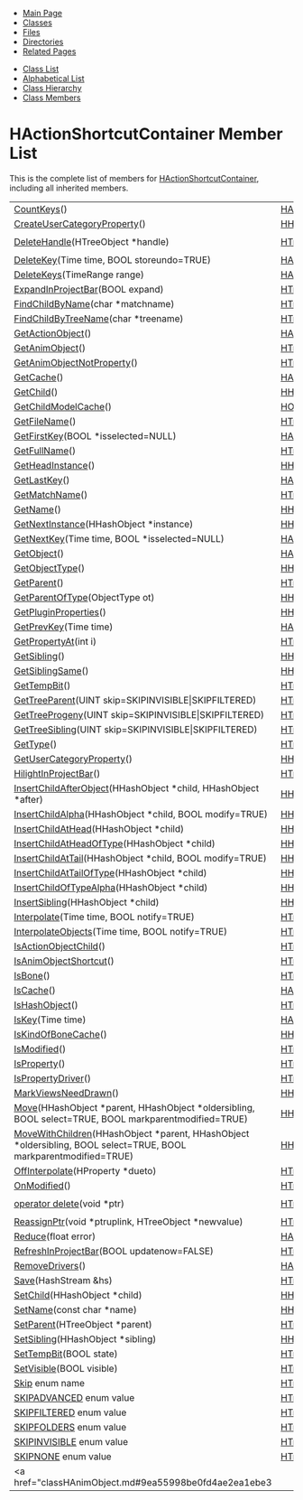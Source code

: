<div class="tabs">

- [Main Page](index.md)
- <span id="current">[Classes](annotated.md)</span>
- [Files](files.md)
- [Directories](dirs.md)
- [Related Pages](pages.md)

</div>

<div class="tabs">

- [Class List](annotated.md)
- [Alphabetical List](classes.md)
- [Class Hierarchy](hierarchy.md)
- [Class Members](functions.md)

</div>

# HActionShortcutContainer Member List

This is the complete list of members for <a href="classHActionShortcutContainer.md" class="el">HActionShortcutContainer</a>, including all inherited members.

|  |  |  |
|----|----|----|
| <a href="classHAnimObject.md#668ef951fe37165d284b57859a5a9ade" class="el">CountKeys</a>() | <a href="classHAnimObject.md" class="el">HAnimObject</a> |  |
| <a href="classHHashObject.md#9aa03709064628d1993ac2d7194d83cf" class="el">CreateUserCategoryProperty</a>() | <a href="classHHashObject.md" class="el">HHashObject</a> |  |
| <a href="classHTreeObject.md#68a56f970bf31e136b0855e2de4ac987" class="el">DeleteHandle</a>(HTreeObject \*handle) | <a href="classHTreeObject.md" class="el">HTreeObject</a> | ` [static]` |
| <a href="classHAnimObject.md#7bfea42385b70e86e14242d01506fd65" class="el">DeleteKey</a>(Time time, BOOL storeundo=TRUE) | <a href="classHAnimObject.md" class="el">HAnimObject</a> |  |
| <a href="classHAnimObject.md#ffd2c64958c237628fc3c8d613636eaf" class="el">DeleteKeys</a>(TimeRange range) | <a href="classHAnimObject.md" class="el">HAnimObject</a> |  |
| <a href="classHTreeObject.md#b185755bbb59d784cfb72664b3e478a7" class="el">ExpandInProjectBar</a>(BOOL expand) | <a href="classHTreeObject.md" class="el">HTreeObject</a> |  |
| <a href="classHTreeObject.md#ab3ce178e828b1b54051bd4f219e271a" class="el">FindChildByName</a>(char \*matchname) | <a href="classHTreeObject.md" class="el">HTreeObject</a> |  |
| <a href="classHTreeObject.md#3b0b70f3e9001b04fcec593ca1a22420" class="el">FindChildByTreeName</a>(char \*treename) | <a href="classHTreeObject.md" class="el">HTreeObject</a> |  |
| <a href="classHAnimObject.md#7f4814e03bdbe2508c6ed4160fb55d7d" class="el">GetActionObject</a>() | <a href="classHAnimObject.md" class="el">HAnimObject</a> |  |
| <a href="classHTreeObject.md#3d44b30ac7fcf929e97c61fa6970c5f1" class="el">GetAnimObject</a>() | <a href="classHTreeObject.md" class="el">HTreeObject</a> |  |
| <a href="classHTreeObject.md#5433fa82f429c17bcc63866680b58754" class="el">GetAnimObjectNotProperty</a>() | <a href="classHTreeObject.md" class="el">HTreeObject</a> |  |
| <a href="classHAnimObject.md#7c3338fc6e08706ddad054b1525ab709" class="el">GetCache</a>() | <a href="classHAnimObject.md" class="el">HAnimObject</a> |  |
| <a href="classHHashObject.md#3da8b1d86f721bfb3262ab8f42d0b7e9" class="el">GetChild</a>() | <a href="classHHashObject.md" class="el">HHashObject</a> |  |
| <a href="classHObjectCacheContainer.md#6f40c55f712a4b6ada9e0c2b59db59e0" class="el">GetChildModelCache</a>() | <a href="classHObjectCacheContainer.md" class="el">HObjectCacheContainer</a> |  |
| <a href="classHTreeObject.md#441760acf64ee395f3bf55dea6470fc6" class="el">GetFileName</a>() | <a href="classHTreeObject.md" class="el">HTreeObject</a> |  |
| <a href="classHAnimObject.md#eb35d3d43f0898362662c5e86e43e3fb" class="el">GetFirstKey</a>(BOOL \*isselected=NULL) | <a href="classHAnimObject.md" class="el">HAnimObject</a> |  |
| <a href="classHTreeObject.md#c2d927d82e5a3a64640c06443f40bf73" class="el">GetFullName</a>() | <a href="classHTreeObject.md" class="el">HTreeObject</a> |  |
| <a href="classHHashObject.md#5616a8d6197ea5f43bfb5cbf3f9b8f5e" class="el">GetHeadInstance</a>() | <a href="classHHashObject.md" class="el">HHashObject</a> |  |
| <a href="classHAnimObject.md#0379dcc491904356edfc1e090ba496f8" class="el">GetLastKey</a>() | <a href="classHAnimObject.md" class="el">HAnimObject</a> |  |
| <a href="classHTreeObject.md#393dff0d5bf352fbad6c3552387bca4a" class="el">GetMatchName</a>() | <a href="classHTreeObject.md" class="el">HTreeObject</a> |  |
| <a href="classHHashObject.md#d85b49d73e45d0431b18e5a61c7e6f3f" class="el">GetName</a>() | <a href="classHHashObject.md" class="el">HHashObject</a> |  |
| <a href="classHHashObject.md#e63536d1fd80fc0931ab7aa73d18d8c1" class="el">GetNextInstance</a>(HHashObject \*instance) | <a href="classHHashObject.md" class="el">HHashObject</a> |  |
| <a href="classHAnimObject.md#e5c702148c17c9eff98f82ef6e271b35" class="el">GetNextKey</a>(Time time, BOOL \*isselected=NULL) | <a href="classHAnimObject.md" class="el">HAnimObject</a> |  |
| <a href="classHAnimObject.md#df6befb16a611cdfcd5dadd41ce3d4cc" class="el">GetObject</a>() | <a href="classHAnimObject.md" class="el">HAnimObject</a> |  |
| <a href="classHHashObject.md#effdee082fe387ec5dd54c03a2e22ed0" class="el">GetObjectType</a>() | <a href="classHHashObject.md" class="el">HHashObject</a> |  |
| <a href="classHTreeObject.md#aea074b20b6f6571959609e921d58de5" class="el">GetParent</a>() | <a href="classHTreeObject.md" class="el">HTreeObject</a> |  |
| <a href="classHHashObject.md#7cc7a014d4e2a101c1982a2f1b027cfe" class="el">GetParentOfType</a>(ObjectType ot) | <a href="classHHashObject.md" class="el">HHashObject</a> |  |
| <a href="classHHashObject.md#29e1059084f6ff925a74d86aeb9e3754" class="el">GetPluginProperties</a>() | <a href="classHHashObject.md" class="el">HHashObject</a> |  |
| <a href="classHAnimObject.md#d57ca6818a68df5c0dd17e909385aeaa" class="el">GetPrevKey</a>(Time time) | <a href="classHAnimObject.md" class="el">HAnimObject</a> |  |
| <a href="classHTreeObject.md#bb221cb3dea0d7da15bab04f12e0af7a" class="el">GetPropertyAt</a>(int i) | <a href="classHTreeObject.md" class="el">HTreeObject</a> |  |
| <a href="classHHashObject.md#d6ea8ca9057dc82025912c710057fe09" class="el">GetSibling</a>() | <a href="classHHashObject.md" class="el">HHashObject</a> |  |
| <a href="classHHashObject.md#5788d8ba32b9eb644c937edf2c937409" class="el">GetSiblingSame</a>() | <a href="classHHashObject.md" class="el">HHashObject</a> |  |
| <a href="classHTreeObject.md#640699e574b6d3910dd388eebe21e6ec" class="el">GetTempBit</a>() | <a href="classHTreeObject.md" class="el">HTreeObject</a> |  |
| <a href="classHTreeObject.md#a9f532f72ce29f8555daa2c26ce32e49" class="el">GetTreeParent</a>(UINT skip=SKIPINVISIBLE\|SKIPFILTERED) | <a href="classHTreeObject.md" class="el">HTreeObject</a> |  |
| <a href="classHTreeObject.md#ddeb98d5cf1bdde9d31e8d13774619dd" class="el">GetTreeProgeny</a>(UINT skip=SKIPINVISIBLE\|SKIPFILTERED) | <a href="classHTreeObject.md" class="el">HTreeObject</a> |  |
| <a href="classHTreeObject.md#afae92abc783f082ab8db3fc5fc172b5" class="el">GetTreeSibling</a>(UINT skip=SKIPINVISIBLE\|SKIPFILTERED) | <a href="classHTreeObject.md" class="el">HTreeObject</a> |  |
| <a href="classHTreeObject.md#97bbe45df6b2b139c951f179d5dc83b8" class="el">GetType</a>() | <a href="classHTreeObject.md" class="el">HTreeObject</a> |  |
| <a href="classHHashObject.md#9dd87d4e3e2d7a3ba397c36320e04627" class="el">GetUserCategoryProperty</a>() | <a href="classHHashObject.md" class="el">HHashObject</a> |  |
| <a href="classHTreeObject.md#63e69ca9db004742fc04acf44c36853e" class="el">HilightInProjectBar</a>() | <a href="classHTreeObject.md" class="el">HTreeObject</a> |  |
| <a href="classHHashObject.md#a42ade8055e415435caf3aa5b308373b" class="el">InsertChildAfterObject</a>(HHashObject \*child, HHashObject \*after) | <a href="classHHashObject.md" class="el">HHashObject</a> |  |
| <a href="classHHashObject.md#06f1f72c7b32b64359b27695aa63a301" class="el">InsertChildAlpha</a>(HHashObject \*child, BOOL modify=TRUE) | <a href="classHHashObject.md" class="el">HHashObject</a> |  |
| <a href="classHHashObject.md#47582aa91076a78c11195600c5e7b695" class="el">InsertChildAtHead</a>(HHashObject \*child) | <a href="classHHashObject.md" class="el">HHashObject</a> |  |
| <a href="classHHashObject.md#79d9f3da581d6ce06860fb2929ed2c91" class="el">InsertChildAtHeadOfType</a>(HHashObject \*child) | <a href="classHHashObject.md" class="el">HHashObject</a> |  |
| <a href="classHHashObject.md#f2d2000e6260ea8ab06a3f02a584bedc" class="el">InsertChildAtTail</a>(HHashObject \*child, BOOL modify=TRUE) | <a href="classHHashObject.md" class="el">HHashObject</a> |  |
| <a href="classHHashObject.md#f35eb4f169883fe9880e3f067175f067" class="el">InsertChildAtTailOfType</a>(HHashObject \*child) | <a href="classHHashObject.md" class="el">HHashObject</a> |  |
| <a href="classHHashObject.md#ba2b2332d726c87d6c2c39ac21123a71" class="el">InsertChildOfTypeAlpha</a>(HHashObject \*child) | <a href="classHHashObject.md" class="el">HHashObject</a> |  |
| <a href="classHHashObject.md#20d5f0165a9679a8d9c3c01d38fbadb6" class="el">InsertSibling</a>(HHashObject \*child) | <a href="classHHashObject.md" class="el">HHashObject</a> |  |
| <a href="classHTreeObject.md#b22bd4e7d4ee16faac11bd67d2b832c2" class="el">Interpolate</a>(Time time, BOOL notify=TRUE) | <a href="classHTreeObject.md" class="el">HTreeObject</a> |  |
| <a href="classHTreeObject.md#0dc17c1e3538a6c838d2a8f32b6b5424" class="el">InterpolateObjects</a>(Time time, BOOL notify=TRUE) | <a href="classHTreeObject.md" class="el">HTreeObject</a> |  |
| <a href="classHTreeObject.md#0e3e0bf6de9458606f173f745f3eb976" class="el">IsActionObjectChild</a>() | <a href="classHTreeObject.md" class="el">HTreeObject</a> |  |
| <a href="classHTreeObject.md#f747ef35d50e7ed68029953a77a0cf07" class="el">IsAnimObjectShortcut</a>() | <a href="classHTreeObject.md" class="el">HTreeObject</a> |  |
| <a href="classHTreeObject.md#5f4a9157eae9a56e90bf06cac20a7f54" class="el">IsBone</a>() | <a href="classHTreeObject.md" class="el">HTreeObject</a> |  |
| <a href="classHAnimObject.md#9016643866e5d93362934fdb288d911a" class="el">IsCache</a>() | <a href="classHAnimObject.md" class="el">HAnimObject</a> |  |
| <a href="classHTreeObject.md#3cc50d1bfcedd6d4c7e0ca9d222acc3c" class="el">IsHashObject</a>() | <a href="classHTreeObject.md" class="el">HTreeObject</a> |  |
| <a href="classHAnimObject.md#5053985d57baafc4d758f97990c134d6" class="el">IsKey</a>(Time time) | <a href="classHAnimObject.md" class="el">HAnimObject</a> |  |
| <a href="classHHashObject.md#10cdf81d35cde6c49e8a699b74aa5482" class="el">IsKindOfBoneCache</a>() | <a href="classHHashObject.md" class="el">HHashObject</a> |  |
| <a href="classHTreeObject.md#97be359c26ddf9186be271cb8a6a64d2" class="el">IsModified</a>() | <a href="classHTreeObject.md" class="el">HTreeObject</a> |  |
| <a href="classHTreeObject.md#9af60cb77396d656df470cd8478a31f6" class="el">IsProperty</a>() | <a href="classHTreeObject.md" class="el">HTreeObject</a> |  |
| <a href="classHTreeObject.md#21cc949c5910d5dff9080d5eb6990b17" class="el">IsPropertyDriver</a>() | <a href="classHTreeObject.md" class="el">HTreeObject</a> |  |
| <a href="classHHashObject.md#51734f01ad2f7170df53482a2c27fbce" class="el">MarkViewsNeedDrawn</a>() | <a href="classHHashObject.md" class="el">HHashObject</a> |  |
| <a href="classHHashObject.md#a3ac19480844c50f1325365d248712da" class="el">Move</a>(HHashObject \*parent, HHashObject \*oldersibling, BOOL select=TRUE, BOOL markparentmodified=TRUE) | <a href="classHHashObject.md" class="el">HHashObject</a> |  |
| <a href="classHHashObject.md#38b5d23f7de2c1a7071ae9c13d6008c5" class="el">MoveWithChildren</a>(HHashObject \*parent, HHashObject \*oldersibling, BOOL select=TRUE, BOOL markparentmodified=TRUE) | <a href="classHHashObject.md" class="el">HHashObject</a> |  |
| <a href="classHTreeObject.md#ef935bce206a25f79efff9a115d56b17" class="el">OffInterpolate</a>(HProperty \*dueto) | <a href="classHTreeObject.md" class="el">HTreeObject</a> |  |
| <a href="classHTreeObject.md#1923648b89c926d018852bbb33a1af38" class="el">OnModified</a>() | <a href="classHTreeObject.md" class="el">HTreeObject</a> |  |
| <a href="classHTreeObject.md#b2a90b0840ba0f087728d89d27353935" class="el">operator delete</a>(void \*ptr) | <a href="classHTreeObject.md" class="el">HTreeObject</a> | ` [inline]` |
| <a href="classHTreeObject.md#4b29014666e184078e964ff750bdbdb2" class="el">ReassignPtr</a>(void \*ptruplink, HTreeObject \*newvalue) | <a href="classHTreeObject.md" class="el">HTreeObject</a> |  |
| <a href="classHAnimObject.md#5354f38a63c6579c1bc90386d7c75722" class="el">Reduce</a>(float error) | <a href="classHAnimObject.md" class="el">HAnimObject</a> |  |
| <a href="classHTreeObject.md#9272ef733a40f9c87d994dc53788c108" class="el">RefreshInProjectBar</a>(BOOL updatenow=FALSE) | <a href="classHTreeObject.md" class="el">HTreeObject</a> |  |
| <a href="classHAnimObject.md#669f182a4dd52422a310f5e3187302b4" class="el">RemoveDrivers</a>() | <a href="classHAnimObject.md" class="el">HAnimObject</a> |  |
| <a href="classHTreeObject.md#b160e6c14becfd6508929b9b834e8510" class="el">Save</a>(HashStream &hs) | <a href="classHTreeObject.md" class="el">HTreeObject</a> |  |
| <a href="classHHashObject.md#24e19ce2b036b4d67d5b2ec0817ebdc4" class="el">SetChild</a>(HHashObject \*child) | <a href="classHHashObject.md" class="el">HHashObject</a> |  |
| <a href="classHHashObject.md#7f64499486374a6a28d8e1f7f70783cc" class="el">SetName</a>(const char \*name) | <a href="classHHashObject.md" class="el">HHashObject</a> |  |
| <a href="classHTreeObject.md#eb451c59cc9d433921288eea41502eac" class="el">SetParent</a>(HTreeObject \*parent) | <a href="classHTreeObject.md" class="el">HTreeObject</a> |  |
| <a href="classHHashObject.md#efd04a26a8bc6bd1afcfd97c10d3083c" class="el">SetSibling</a>(HHashObject \*sibling) | <a href="classHHashObject.md" class="el">HHashObject</a> |  |
| <a href="classHTreeObject.md#1c96c46e39cfcfdc3463e1817e3a618c" class="el">SetTempBit</a>(BOOL state) | <a href="classHTreeObject.md" class="el">HTreeObject</a> |  |
| <a href="classHTreeObject.md#d133bf3e9e9bf2a3d3f5ea57ddbe9ae6" class="el">SetVisible</a>(BOOL visible) | <a href="classHTreeObject.md" class="el">HTreeObject</a> |  |
| <a href="classHTreeObject.md#72ef2b9b6965d078e3c7f95487a82d1c" class="el">Skip</a> enum name | <a href="classHTreeObject.md" class="el">HTreeObject</a> |  |
| <a href="classHTreeObject.md#72ef2b9b6965d078e3c7f95487a82d1cb0bd5a6125fca4931e8de9d9fd5afb1e" class="el">SKIPADVANCED</a> enum value | <a href="classHTreeObject.md" class="el">HTreeObject</a> |  |
| <a href="classHTreeObject.md#72ef2b9b6965d078e3c7f95487a82d1c09eff00b6f676e661b9cc0ae70929eb5" class="el">SKIPFILTERED</a> enum value | <a href="classHTreeObject.md" class="el">HTreeObject</a> |  |
| <a href="classHTreeObject.md#72ef2b9b6965d078e3c7f95487a82d1c39e3a4202385b10c1398766d63f13fdf" class="el">SKIPFOLDERS</a> enum value | <a href="classHTreeObject.md" class="el">HTreeObject</a> |  |
| <a href="classHTreeObject.md#72ef2b9b6965d078e3c7f95487a82d1c09c194de48c4efe3054cb36eb5ae5b10" class="el">SKIPINVISIBLE</a> enum value | <a href="classHTreeObject.md" class="el">HTreeObject</a> |  |
| <a href="classHTreeObject.md#72ef2b9b6965d078e3c7f95487a82d1c032ca6d2ae0118b99e81fd7d7605265a" class="el">SKIPNONE</a> enum value | <a href="classHTreeObject.md" class="el">HTreeObject</a> |  |
| <a href="classHAnimObject.md#9ea55998be0fd4ae2ea1ebe3